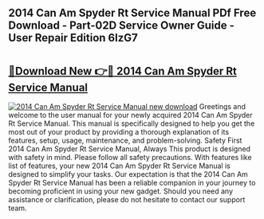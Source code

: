 ## 2014 Can Am Spyder Rt Service Manual PDf Free Download - Part-02D Service Owner Guide - User Repair Edition 6lzG7

# <h2><a href="http://bc39958.oget.top/?id=2014+Can+Am+Spyder+Rt+Service+Manual">🔗Download New 👉🔴 2014 Can Am Spyder Rt Service Manual</a></h2>

[![2014 Can Am Spyder Rt Service Manual new download](https://i.imgur.com/5g1atiW.png)](http://bc39958.oget.top/?id=2014+Can+Am+Spyder+Rt+Service+Manual)
Greetings and welcome to the user manual for your newly acquired 2014 Can Am Spyder Rt Service Manual. This manual is specifically designed to help you get the most out of your product by providing a thorough explanation of its features, setup, usage, maintenance, and problem-solving. Safety First 2014 Can Am Spyder Rt Service Manual, Always This product is designed with safety in mind. Please follow all safety precautions. With features like list of features, your new 2014 Can Am Spyder Rt Service Manual is designed to simplify your tasks. Our expectation is that the 2014 Can Am Spyder Rt Service Manual has been a reliable companion in your journey to becoming proficient in using your new gadget. Should you need any assistance or clarification, please do not hesitate to contact our support team.
